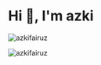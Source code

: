 <h1 >Hi 👋, I'm azki</h1>
<p>&nbsp;<img align="left" src="https://github-readme-stats.vercel.app/api?username=azkifairuz&show_icons=true&theme=radical&locale=en" alt="azkifairuz" />
</p> 

<p><img align="center"  src="https://github-readme-stats.vercel.app/api/top-langs?username=azkifairuz&show_icons=true&locale=en&layout=compact" alt="azkifairuz" /></p>








